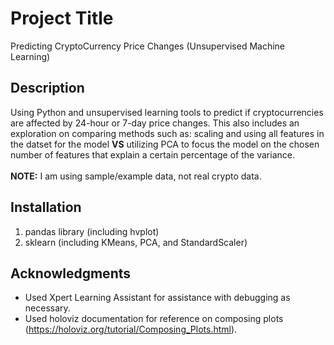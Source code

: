 # Project Title
Predicting CryptoCurrency Price Changes (Unsupervised Machine Learning)

## Description
Using Python and unsupervised learning tools to predict if cryptocurrencies are affected by 24-hour or 7-day price changes. This also includes an exploration on comparing methods such as: 
scaling and using all features in the datset for the model **VS** utilizing PCA to focus the model on the chosen number of features that explain a certain percentage of the variance.
<br>
<br>**NOTE:** I am using sample/example data, not real crypto data.</br>

## Installation
1. pandas library (including hvplot)
2. sklearn (including KMeans, PCA, and StandardScaler)

## Acknowledgments
- Used Xpert Learning Assistant for assistance with debugging as necessary.
- Used holoviz documentation for reference on composing plots (https://holoviz.org/tutorial/Composing_Plots.html). 
